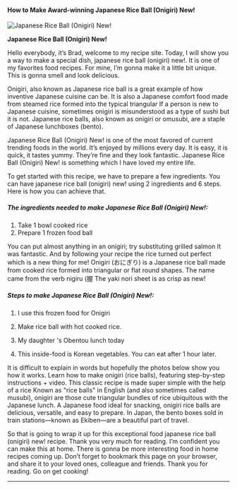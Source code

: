             

#### How to Make Award-winning Japanese Rice Ball (Onigiri) New!

![Japanese Rice Ball (Onigiri) New!](https://img-global.cpcdn.com/recipes/4e9f9e602f104b48/751x532cq70/japanese-rice-ball-onigiri-new-recipe-main-photo.jpg)

**Japanese Rice Ball (Onigiri) New!**

Hello everybody, it’s Brad, welcome to my recipe site. Today, I will show you a way to make a special dish, japanese rice ball (onigiri) new!. It is one of my favorites food recipes. For mine, I’m gonna make it a little bit unique. This is gonna smell and look delicious.

Onigiri, also known as Japanese rice ball is a great example of how inventive Japanese cuisine can be. It is also a Japanese comfort food made from steamed rice formed into the typical triangular If a person is new to Japanese cuisine, sometimes onigiri is misunderstood as a type of sushi but it is not. Japanese rice balls, also known as onigiri or omusubi, are a staple of Japanese lunchboxes (bento).

Japanese Rice Ball (Onigiri) New! is one of the most favored of current trending foods in the world. It’s enjoyed by millions every day. It is easy, it is quick, it tastes yummy. They’re fine and they look fantastic. Japanese Rice Ball (Onigiri) New! is something which I have loved my entire life.

To get started with this recipe, we have to prepare a few ingredients. You can have japanese rice ball (onigiri) new! using 2 ingredients and 6 steps. Here is how you can achieve that.

##### The ingredients needed to make Japanese Rice Ball (Onigiri) New!:

1.  Take 1 bowl cooked rice
2.  Prepare 1 frozen food ball

You can put almost anything in an onigiri; try substituting grilled salmon It was fantastic. And by following your recipe the rice turned out perfect which is a new thing for me! Onigiri (おにぎり) is a Japanese rice ball made from cooked rice formed into triangular or flat round shapes. The name came from the verb nigiru (握 The yaki nori sheet is as crisp as new!

##### Steps to make Japanese Rice Ball (Onigiri) New!:

1.  I use this frozen food for Onigiri

3.  Make rice ball with hot cooked rice.

5.  My daughter 's Obentou lunch today
6.  This inside-food is Korean vegetables. You can eat after 1 hour later.

It is difficult to explain in words but hopefully the photos below show you how it works. Learn how to make onigiri (rice balls), featuring step-by-step instructions + video. This classic recipe is made super simple with the help of a rice Known as "rice balls" in English (and also sometimes called musubi), onigiri are those cute triangular bundles of rice ubiquitous with the Japanese lunch. A Japanese food ideal for snacking, onigiri rice balls are delicious, versatile, and easy to prepare. In Japan, the bento boxes sold in train stations—known as Ekiben—are a beautiful part of travel.

So that is going to wrap it up for this exceptional food japanese rice ball (onigiri) new! recipe. Thank you very much for reading. I’m confident you can make this at home. There is gonna be more interesting food in home recipes coming up. Don’t forget to bookmark this page on your browser, and share it to your loved ones, colleague and friends. Thank you for reading. Go on get cooking!

* * *